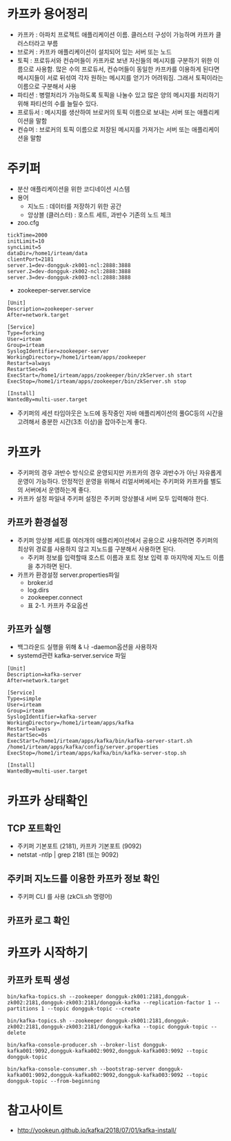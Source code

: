 # 카프카 용어정리
- 카프카 : 아파치 프로젝트 애플리케이션 이름. 클러스터 구성이 가능하며 카프카 클러스터라고 부름 
- 브로커 : 카프카 애플리케이션이 설치되어 있는 서버 또는 노드
- 토픽 : 프로듀서와 컨슈머들이 카프카로 보낸 자신들의 메시지를 구분하기 위한 이름으로 사용함. 많은 수의 프로듀서, 컨슈머들이 동일한 카프카를 이용하게 된다면 메시지들이 서로 뒤섞여 각자 원하는 메시지를 얻기가 어려워짐. 그래서 토픽이라는 이름으로 구분해서 사용
- 파티션 : 병렬처리가 가능하도록 토픽을 나눌수 있고 많은 양의 메시지를 처리하기 위해 파티션의 수를 늘릴수 있다. 
- 프로듀서 : 메시지를 생산하여 브로커의 토픽 이름으로 보내는 서버 또는 애플리케이션을 말함
- 컨슈머 : 브로커의 토픽 이름으로 저장된 메시지를 가져가는 서버 또는 애플리케이션을 말함


# 주키퍼
- 분산 애플리케이션을 위한 코디네이션 시스템
- 용어
  - 지노드 : 데이터를 저장하기 위한 공간
  - 앙상블 (클러스터) : 호스트 세트, 과반수 기존의 노드 체크
- zoo.cfg

```
tickTime=2000
initLimit=10
syncLimit=5
dataDir=/home1/irteam/data
clientPort=2181
server.1=dev-dongguk-zk001-ncl:2888:3888
server.2=dev-dongguk-zk002-ncl:2888:3888
server.3=dev-dongguk-zk003-ncl:2888:3888
```

- zookeeper-server.service

```
[Unit]
Description=zookeeper-server
After=network.target

[Service]
Type=forking
User=irteam
Group=irteam
SyslogIdentifier=zookeeper-server
WorkingDirectory=/home1/irteam/apps/zookeeper
Restart=always
RestartSec=0s
ExecStart=/home1/irteam/apps/zookeeper/bin/zkServer.sh start
ExecStop=/home1/irteam/apps/zookeeper/bin/zkServer.sh stop

[Install]
WantedBy=multi-user.target
```

- 주키퍼의 세션 타임아웃은 노드에 동작중인 자바 애플리케이션의 풀GC등의 시간을 고려해서 충분한 시간(3초 이상)을 잡아주는게 좋다.  

# 카프카
- 주키퍼의 경우 과반수 방식으로 운영되지만 카프카의 경우 과반수가 아닌 자유롭게 운영이 가능하다. 안정적인 운영을 위해서 리얼서버에서는 주키퍼와 카프카를 별도의 서버에서 운영하는게 좋다. 
- 카프카 설정 파일내 주키퍼 설정은 주키퍼 앙상블내 서버 모두 입력해야 한다. 

## 카프카 환경설정
- 주키퍼 앙상블 세트를 여러개의 애플리케이션에서 공용으로 사용하려면 주키퍼의 최상위 경로를 사용하지 않고 지노드를 구분해서 사용하면 된다. 
  - 주키퍼 정보를 입력할때 호스트 이름과 포트 정보 입력 후 마지막에 지노드 이름을 추가하면 된다.
- 카프카 환경설정 server.properties파일
  - broker.id
  - log.dirs
  - zookeeper.connect
  - 표 2-1. 카프카 주요옵션

## 카프카 실행
- 백그라운드 실행을 위해 & 나 -daemon옵션을 사용하자
- systemd관련 kafka-server.service 파일

``` 
[Unit]
Description=kafka-server
After=network.target

[Service]
Type=simple
User=irteam
Group=irteam
SyslogIdentifier=kafka-server
WorkingDirectory=/home1/irteam/apps/kafka
Restart=always
RestartSec=0s
ExecStart=/home1/irteam/apps/kafka/bin/kafka-server-start.sh /home1/irteam/apps/kafka/config/server.properties
ExecStop=/home1/irteam/apps/kafka/bin/kafka-server-stop.sh

[Install]
WantedBy=multi-user.target
```

# 카프카 상태확인

## TCP 포트확인
- 주키퍼 기본포트 (2181), 카프카 기본포트 (9092)
- netstat -ntlp | grep 2181 (또는 9092)

## 주키퍼 지노드를 이용한 카프카 정보 확인
- 주키퍼 CLI 를 사용 (zkCli.sh 명령어)

## 카프카 로그 확인

# 카프카 시작하기

## 카프카 토픽 생성

```
bin/kafka-topics.sh --zookeeper dongguk-zk001:2181,dongguk-zk002:2181,dongguk-zk003:2181/dongguk-kafka --replication-factor 1 --partitions 1 --topic dongguk-topic --create
```

```
bin/kafka-topics.sh --zookeeper dongguk-zk001:2181,dongguk-zk002:2181,dongguk-zk003:2181/dongguk-kafka --topic dongguk-topic --delete
```

```
bin/kafka-console-producer.sh --broker-list dongguk-kafka001:9092,dongguk-kafka002:9092,dongguk-kafka003:9092 --topic dongguk-topic
```

```
bin/kafka-console-consumer.sh --bootstrap-server dongguk-kafka001:9092,dongguk-kafka002:9092,dongguk-kafka003:9092 --topic dongguk-topic --from-beginning
```

# 참고사이트
- http://yookeun.github.io/kafka/2018/07/01/kafka-install/
